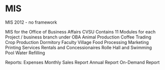 # MIS
MIS 2012 - no framework

MIS for the Office of Business Affairs CVSU
Contains 11 Modules for each Project / business branch under OBA
Animal Production
Coffee Trading
Crop Production
Dormitory
Faculty Village
Food Processing
Marketing
Printing Services
Rentals and Concessionaires
Rolle Hall and Swimming Pool
Water Refilling

Reports:
Expenses
Monthly Sales Report
Annual Report
On-Demand Report

